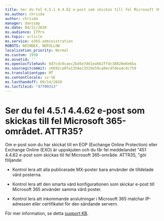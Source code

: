 ```yaml
---
title: Ser du fel 4.5.1 4.4.62 e-post som skickas till fel Microsoft 365-området. ATTR35?
ms.author: chrisda
author: chrisda
manager: dansimp
ms.date: 04/21/2020
ms.audience: ITPro
ms.topic: article
ms.service: o365-administration
ROBOTS: NOINDEX, NOFOLLOW
localization_priority: Normal
ms.custom: 1938
ms.assetid: ''
ms.openlocfilehash: 8d7cdc0caec2bd5e7dd1ea662ffdc38020e8e6ba
ms.sourcegitcommit: c6692ce0fa1358ec3529e59ca0ecdfdea4cdc759
ms.translationtype: MT
ms.contentlocale: sv-SE
ms.lasthandoff: 09/14/2020
ms.locfileid: "47709313"
---
```

# <a name="are-you-seeing-error-451-4462-mail-sent-to-the-wrong-microsoft-365-region-attr35"></a>Ser du fel 4.5.1 4.4.62 e-post som skickas till fel Microsoft 365-området. ATTR35?

Om e-post som du har skickat till en EOP (Exchange Online Protection) eller Exchange Online (EXO) är uppskjuten och du får fel meddelandet "451 4.4.62 e-post som skickas till fel Microsoft 365-område. ATTR35, "gör följande:

- Kontrol lera att alla publicerade MX-poster bara använder de tilldelade värd posterna.

- Kontrol lera att den smarta värd konfigurationen som skickar e-post till Microsoft 365 använder samma värd poster.

- Kontrol lera att inkommande anslutningar i Microsoft 365 matchar IP-adressen eller certifikatet för den sändande servern.

För mer information, se detta [support KB](https://support.microsoft.com/help/4057301/attr35-response-code-when-mail-is-sent-to-eop-exo).
